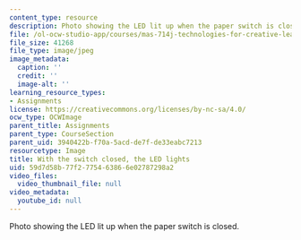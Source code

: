 ```yaml
---
content_type: resource
description: Photo showing the LED lit up when the paper switch is closed.
file: /ol-ocw-studio-app/courses/mas-714j-technologies-for-creative-learning-fall-2009/59d7d58b77f2775463866e02787298a2_Image10.jpg
file_size: 41268
file_type: image/jpeg
image_metadata:
  caption: ''
  credit: ''
  image-alt: ''
learning_resource_types:
- Assignments
license: https://creativecommons.org/licenses/by-nc-sa/4.0/
ocw_type: OCWImage
parent_title: Assignments
parent_type: CourseSection
parent_uid: 3940422b-f70a-5acd-de7f-de33eabc7213
resourcetype: Image
title: With the switch closed, the LED lights
uid: 59d7d58b-77f2-7754-6386-6e02787298a2
video_files:
  video_thumbnail_file: null
video_metadata:
  youtube_id: null
---
```

Photo showing the LED lit up when the paper switch is closed.